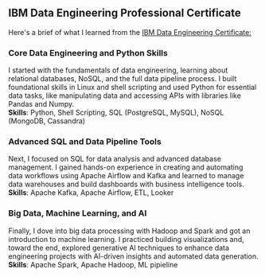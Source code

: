 ## IBM Data Engineering Professional Certificate

Here's a brief of what I learned from the [IBM Data Engineering Certificate:](https://www.coursera.org/professional-certificates/ibm-data-engineer)

### Core Data Engineering and Python Skills
I started with the fundamentals of data engineering, learning about relational databases, NoSQL, and the full data pipeline process. I built foundational skills in Linux and shell scripting and used Python for essential data tasks, like manipulating data and accessing APIs with libraries like Pandas and Numpy.<br>
<b>Skills</b>: Python, Shell Scripting, SQL (PostgreSQL, MySQL), NoSQL (MongoDB, Cassandra)

### Advanced SQL and Data Pipeline Tools
Next, I focused on SQL for data analysis and advanced database management. I gained hands-on experience in creating and automating data workflows using Apache Airflow and Kafka and learned to manage data warehouses and build dashboards with business intelligence tools.<br>
<b>Skills</b>: Apache Kafka, Apache Airflow, ETL, Looker

### Big Data, Machine Learning, and AI
Finally, I dove into big data processing with Hadoop and Spark and got an introduction to machine learning. I practiced building visualizations and, toward the end, explored generative AI techniques to enhance data engineering projects with AI-driven insights and automated data generation.<br>
<b>Skills</b>: Apache Spark, Apache Hadoop, ML pipieline